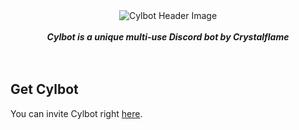<div align="center">
<img src="https://i.imgur.com/myViDoY.png" align="center" alt="Cylbot Header Image">
<br>
<br>
<strong><i>Cylbot is a unique multi-use Discord bot by Crystalflame</i></strong>
<br>

</div>
<br>
<br>

## Get Cylbot
You can invite Cylbot right [here](https://discordapp.com/api/oauth2/authorize?client_id=586696865052098581&permissions=8&scope=bot).